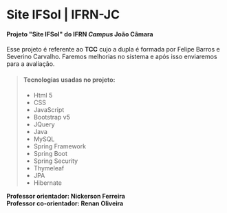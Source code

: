 # Site IFSol | IFRN-JC

#### Projeto "Site IFSol" do IFRN *Campus* João Câmara

Esse projeto é referente ao **TCC** cujo a dupla é formada por Felipe Barros e Severino Carvalho. Faremos melhorias no sistema e após isso enviaremos para a avaliação.

> #### Tecnologias usadas no projeto:
> - Html 5
> - CSS
> - JavaScript
> - Bootstrap v5
> - JQuery
> - Java
> - MySQL
> - Spring Framework
> - Spring Boot
> - Spring Security
> - Thymeleaf
> - JPA
> - Hibernate



**Professor orientador: Nickerson Ferreira**<br>
**Professor co-orientador: Renan Oliveira**
